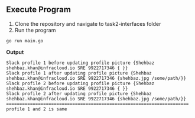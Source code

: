 ## Execute Program
1. Clone the repository and navigate to task2-interfaces folder
2. Run the program
```sh
go run main.go
```
**Output**
```
Slack profile 1 before updating profile picture {Shehbaz shehbaz.khan@infracloud.io SRE 9922717346 { }}
Slack profile 1 after updating profile picture {Shehbaz shehbaz.khan@infracloud.io SRE 9922717346 {shehbaz.jpg /some/path/}}
Slack profile 2 before updating profile picture {Shehbaz shehbaz.khan@infracloud.io SRE 9922717346 { }}
Slack profile 2 after updating profile picture {Shehbaz shehbaz.khan@infracloud.io SRE 9922717346 {shehbaz.jpg /some/path/}}
=====================================================================
profile 1 and 2 is same
```
